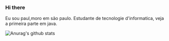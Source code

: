 ### Hi there
Eu sou paul,moro em são paulo.
Estudante de tecnologie d'informatica, veja a primeira parte em java.

![Anurag's github stats](https://github-readme-stats.vercel.app/api?username=paul&show_icons=true&theme=radical)
